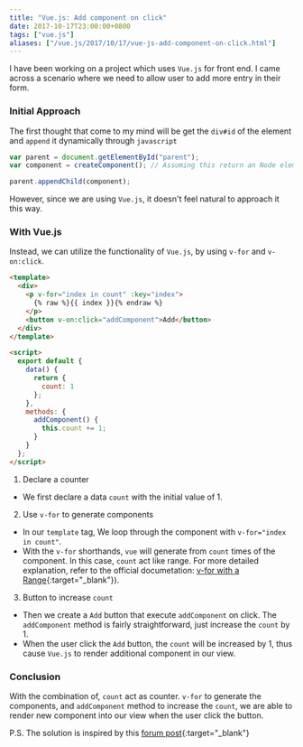 ```yaml
---
title: "Vue.js: Add component on click"
date: 2017-10-17T23:00:00+0800
tags: ["vue.js"]
aliases: ["/vue.js/2017/10/17/vue-js-add-component-on-click.html"]
---
```


I have been working on a project which uses `Vue.js` for front end. I came across a scenario where we need to allow user to add more entry in their form.

### Initial Approach

The first thought that come to my mind will be get the `div#id` of the element and `append` it dynamically through `javascript`

```javascript
var parent = document.getElementById("parent");
var component = createComponent(); // Assuming this return an Node element

parent.appendChild(component);
```

However, since we are using `Vue.js`, it doesn't feel natural to approach it this way.

### With Vue.js

Instead, we can utilize the functionality of `Vue.js`, by using `v-for` and `v-on:click`.

```html
<template>
  <div>
    <p v-for="index in count" :key="index">
      {% raw %}{{ index }}{% endraw %}
    </p>
    <button v-on:click="addComponent">Add</button>
  </div>
</template>

<script>
  export default {
    data() {
      return {
        count: 1
      };
    },
    methods: {
      addComponent() {
        this.count += 1;
      }
    }
  };
</script>
```

1. Declare a counter

- We first declare a data `count` with the initial value of 1.

2. Use `v-for` to generate components

- In our `template` tag, We loop through the component with `v-for="index in count"`.
- With the `v-for` shorthands, `vue` will generate from `count` times of the component. In this case, `count` act like range. For more detailed explanation, refer to the official documetation: [v-for with a Range](https://vuejs.org/v2/guide/list.html#v-for-with-a-Range){:target="\_blank"}).

3. Button to increase `count`

- Then we create a `Add` button that execute `addComponent` on click. The `addComponent` method is fairly straightforward, just increase the `count` by 1.
- When the user click the `Add` button, the `count` will be increased by 1, thus cause `Vue.js` to render additional component in our view.

### Conclusion

With the combination of, `count` act as counter. `v-for` to generate the components, and `addComponent` method to increase the `count`, we are able to render new component into our view when the user click the button.

P.S. The solution is inspired by this [forum post](https://forum-archive.vuejs.org/topic/747/clone-component-when-click-add-more/3){:target="\_blank"}
